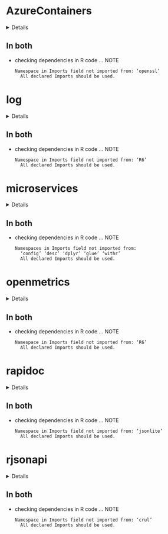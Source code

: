 # AzureContainers

<details>

* Version: 1.3.1
* GitHub: https://github.com/Azure/AzureContainers
* Source code: https://github.com/cran/AzureContainers
* Date/Publication: 2020-10-14 23:40:17 UTC
* Number of recursive dependencies: 74

Run `revdep_details(, "AzureContainers")` for more info

</details>

## In both

*   checking dependencies in R code ... NOTE
    ```
    Namespace in Imports field not imported from: ‘openssl’
      All declared Imports should be used.
    ```

# log

<details>

* Version: 1.1.0
* GitHub: NA
* Source code: https://github.com/cran/log
* Date/Publication: 2021-01-14 09:10:02 UTC
* Number of recursive dependencies: 67

Run `revdep_details(, "log")` for more info

</details>

## In both

*   checking dependencies in R code ... NOTE
    ```
    Namespace in Imports field not imported from: ‘R6’
      All declared Imports should be used.
    ```

# microservices

<details>

* Version: 0.1.0
* GitHub: https://github.com/tidylab/microservices
* Source code: https://github.com/cran/microservices
* Date/Publication: 2021-03-03 09:20:20 UTC
* Number of recursive dependencies: 68

Run `revdep_details(, "microservices")` for more info

</details>

## In both

*   checking dependencies in R code ... NOTE
    ```
    Namespaces in Imports field not imported from:
      ‘config’ ‘desc’ ‘dplyr’ ‘glue’ ‘withr’
      All declared Imports should be used.
    ```

# openmetrics

<details>

* Version: 0.3.0
* GitHub: https://github.com/atheriel/openmetrics
* Source code: https://github.com/cran/openmetrics
* Date/Publication: 2020-11-09 21:20:02 UTC
* Number of recursive dependencies: 63

Run `revdep_details(, "openmetrics")` for more info

</details>

## In both

*   checking dependencies in R code ... NOTE
    ```
    Namespace in Imports field not imported from: ‘R6’
      All declared Imports should be used.
    ```

# rapidoc

<details>

* Version: 8.4.3
* GitHub: https://github.com/meztez/rapidoc
* Source code: https://github.com/cran/rapidoc
* Date/Publication: 2021-02-05 10:30:05 UTC
* Number of recursive dependencies: 19

Run `revdep_details(, "rapidoc")` for more info

</details>

## In both

*   checking dependencies in R code ... NOTE
    ```
    Namespace in Imports field not imported from: ‘jsonlite’
      All declared Imports should be used.
    ```

# rjsonapi

<details>

* Version: 0.1.0
* GitHub: https://github.com/ropensci/rjsonapi
* Source code: https://github.com/cran/rjsonapi
* Date/Publication: 2017-01-09 01:47:26
* Number of recursive dependencies: 58

Run `revdep_details(, "rjsonapi")` for more info

</details>

## In both

*   checking dependencies in R code ... NOTE
    ```
    Namespace in Imports field not imported from: ‘crul’
      All declared Imports should be used.
    ```


